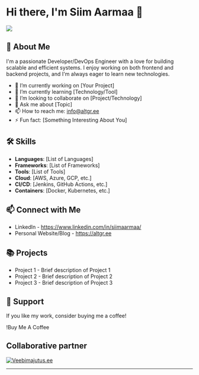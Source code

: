 # Hi there, I'm Siim Aarmaa 👋

![](https://komarev.com/ghpvc/?username=siimaarmaa)

## 🚀 About Me
I'm a passionate Developer/DevOps Engineer with a love for building scalable and efficient systems. I enjoy working on both frontend and backend projects, and I'm always eager to learn new technologies.

- 🔭 I’m currently working on [Your Project]
- 🌱 I’m currently learning [Technology/Tool]
- 👯 I’m looking to collaborate on [Project/Technology]
- 💬 Ask me about [Topic]
- 📫 How to reach me: info@altgr.ee
- ⚡ Fun fact: [Something Interesting About You]

## 🛠️ Skills
- **Languages**: [List of Languages]
- **Frameworks**: [List of Frameworks]
- **Tools**: [List of Tools]
- **Cloud**: [AWS, Azure, GCP, etc.]
- **CI/CD**: [Jenkins, GitHub Actions, etc.]
- **Containers**: [Docker, Kubernetes, etc.]

## 📫 Connect with Me
- LinkedIn - https://www.linkedin.com/in/siimaarmaa/
- Personal Website/Blog -  https://altgr.ee

## 📚 Projects
- Project 1 - Brief description of Project 1
- Project 2 - Brief description of Project 2
- Project 3 - Brief description of Project 3

## 🤝 Support
If you like my work, consider buying me a coffee!

!Buy Me A Coffee

## Collaborative partner
[![Veebimajutus.ee](https://altgr.ee/veebimajutus-partner-badge-2.svg)](https://www.veebimajutus.ee/promokood/ALTGR)

---
